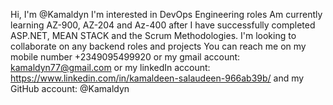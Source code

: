 Hi, I'm @Kamaldyn
I'm interested in DevOps Engineering roles
Am currently learning AZ-900, AZ-204 and Az-400 after I have successfully completed ASP.NET, MEAN STACK and the Scrum Methodologies.
I'm looking to collaborate on any backend roles and projects
You can reach me on my mobile number +2349095499920 or my gmail account: kamaldyn77@gmail.com or my linkedIn account: https://www.linkedin.com/in/kamaldeen-salaudeen-966ab39b/ and my GitHub account: @Kamaldyn
